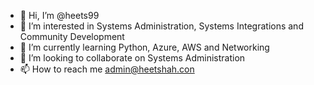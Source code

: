 - 👋 Hi, I’m @heets99
- 👀 I’m interested in Systems Administration, Systems Integrations and Community Development
- 🌱 I’m currently learning Python, Azure, AWS and Networking
- 💞️ I’m looking to collaborate on Systems Administration
- 📫 How to reach me admin@heetshah.con

<!---
heets99/heets99 is a ✨ special ✨ repository because its `README.md` (this file) appears on your GitHub profile.
You can click the Preview link to take a look at your changes.
--->
